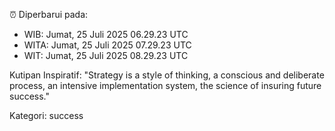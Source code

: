 ⏰ Diperbarui pada:
- WIB: Jumat, 25 Juli 2025 06.29.23 UTC
- WITA: Jumat, 25 Juli 2025 07.29.23 UTC
- WIT: Jumat, 25 Juli 2025 08.29.23 UTC

Kutipan Inspiratif:
"Strategy is a style of thinking, a conscious and deliberate process, an intensive implementation system, the science of insuring future success."


Kategori: success


